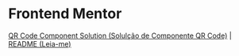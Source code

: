 # Frontend Mentor
 
[QR Code Component Solution (Solulção de Componente QR Code)](./qr-code-component-main) | [README (Leia-me)](./qr-code-component-main/README.md)
